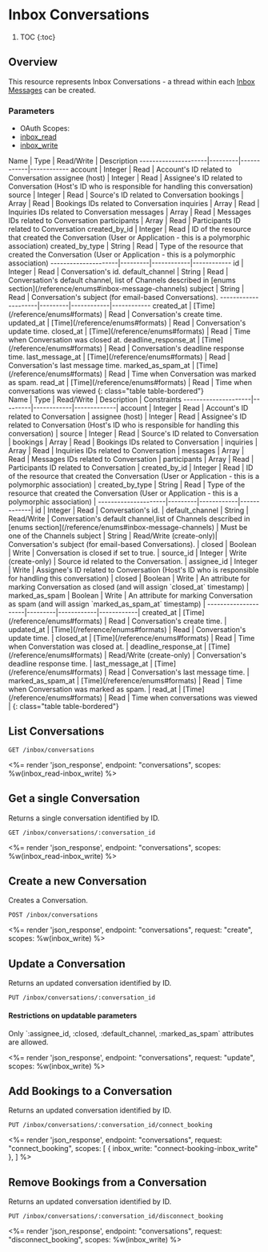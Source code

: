 # Inbox Conversations

1. TOC
{:toc}

## Overview

This resource represents Inbox Conversations - a thread within each [Inbox Messages](/reference/endpoints/inbox_messages/) can be created.

### Parameters
<ul class="nav nav-pills" role="tablist">
  <li class="disabled"><a>OAuth Scopes:</a></li>
  <li class="active"><a href="#inbox_read" role="tab" data-toggle="pill">inbox_read</a></li>
  <li><a href="#inbox_write" role="tab" data-toggle="pill">inbox_write</a></li>
</ul>
<div class="tab-content" markdown="1">
  <div class="tab-pane active" id="inbox_read" markdown="1">
Name                 | Type    | Read/Write | Description
---------------------|---------|------------|------------
account              | Integer | Read       | Account's ID related to Conversation 
assignee (host)      | Integer | Read       | Assignee's ID related to Conversation (Host's ID who is responsible for handling this conversation)
source               | Integer | Read       | Source's ID related to Conversation 
bookings             | Array   | Read       | Bookings IDs related to Conversation
inquiries            | Array   | Read       | Inquiries IDs related to Conversation
messages             | Array   | Read       | Messages IDs related to Conversation
participants         | Array   | Read       | Participants ID related to Conversation
created_by_id        | Integer | Read       | ID of the resource that created the Conversation (User or Application - this is a polymorphic association)
created_by_type      | String  | Read       | Type of the resource that created the Conversation (User or Application - this is a polymorphic association)
---------------------|---------|------------|------------
id                   | Integer | Read       | Conversation's id.
default_channel      | String  | Read       | Conversation's default channel, list of Channels described in [enums section](/reference/enums#inbox-message-channels)
subject              | String  | Read       | Conversation's subject (for email-based Conversations).
---------------------|---------|------------|------------
created_at           | [Time](/reference/enums#formats) | Read       | Conversation's create time.
updated_at           | [Time](/reference/enums#formats) | Read       | Conversation's update time.
closed_at            | [Time](/reference/enums#formats) | Read       | Time when Conversation was closed at.
deadline_response_at | [Time](/reference/enums#formats) | Read       | Conversation's deadline response time.
last_message_at      | [Time](/reference/enums#formats) | Read       | Conversation's last message time.
marked_as_spam_at    | [Time](/reference/enums#formats) | Read       | Time when Conversation was marked as spam.
read_at              | [Time](/reference/enums#formats) | Read       | Time when conversations was viewed
{: class="table table-bordered"}
  </div>
  <div class="tab-pane" id="inbox_write" markdown="1">
Name                 | Type    | Read/Write | Description | Constraints
---------------------|---------|------------|-------------|
account              | Integer | Read       | Account's ID related to Conversation | 
assignee (host)      | Integer | Read       | Assignee's ID related to Conversation (Host's ID who is responsible for handling this conversation) |
source               | Integer | Read       | Source's ID related to Conversation  |
bookings             | Array   | Read       | Bookings IDs related to Conversation |
inquiries            | Array   | Read       | Inquiries IDs related to Conversation |
messages             | Array   | Read       | Messages IDs related to Conversation |
participants         | Array   | Read       | Participants ID related to Conversation |
created_by_id        | Integer | Read       | ID of the resource that created the Conversation (User or Application - this is a polymorphic association) |
created_by_type      | String  | Read       | Type of the resource that created the Conversation (User or Application - this is a polymorphic association) |
---------------------|---------|------------|-------------|
id                   | Integer | Read       | Conversation's id. |
default_channel      | String  | Read/Write | Conversation's default channel,list of Channels described in [enums section](/reference/enums#inbox-message-channels) | Must be one of the Channels
subject              | String  | Read/Write  (create-only)| Conversation's subject (for email-based Conversations). |
closed               | Boolean | Write      | Conversation is closed if set to true. |
source_id            | Integer | Write (create-only)      | Source id related to the Conversation. |
assignee_id          | Integer | Write      | Assignee's ID related to Conversation (Host's ID who is responsible for handling this conversation) |
closed               | Boolean | Write      | An attribute for marking Conversation as closed (and will assign `closed_at` timestamp) |
marked_as_spam       | Boolean | Write      | An attribute for marking Conversation as spam (and will assign `marked_as_spam_at` timestamp) |
---------------------|---------|------------|------------|
created_at           | [Time](/reference/enums#formats) | Read       | Conversation's create time. |
updated_at           | [Time](/reference/enums#formats) | Read       | Conversation's update time. |
closed_at            | [Time](/reference/enums#formats) | Read       | Time when Converstation was closed at. |
deadline_response_at | [Time](/reference/enums#formats) | Read/Write (create-only) | Conversation's deadline response time. |
last_message_at      | [Time](/reference/enums#formats) | Read       | Conversation's last message time. |
marked_as_spam_at    | [Time](/reference/enums#formats) | Read       | Time when Conversation was marked as spam. |
read_at              | [Time](/reference/enums#formats) | Read       | Time when conversations was viewed |
{: class="table table-bordered"}
  </div>
</div>

## List Conversations

~~~
GET /inbox/conversations
~~~

<%= render 'json_response', endpoint: "conversations", scopes: %w(inbox_read-inbox_write) %>

## Get a single Conversation

Returns a single conversation identified by ID.

~~~
GET /inbox/conversations/:conversation_id
~~~

<%= render 'json_response', endpoint: "conversations", scopes: %w(inbox_read-inbox_write) %>

## Create a new Conversation

Creates a Conversation.

~~~~
POST /inbox/conversations
~~~~

<%= render 'json_response', endpoint: "conversations", request: "create",
  scopes: %w(inbox_write) %>

## Update a Conversation

Returns an updated conversation identified by ID.

~~~
PUT /inbox/conversations/:conversation_id
~~~

<div class="callout callout-info" markdown="1">
  <h4>Restrictions on updatable parameters</h4>
  Only `:assignee_id, :closed, :default_channel, :marked_as_spam` attributes are allowed.
</div>

<%= render 'json_response', endpoint: "conversations", request: "update",
  scopes: %w(inbox_write) %>

## Add Bookings to a Conversation

Returns an updated conversation identified by ID.

~~~
PUT /inbox/conversations/:conversation_id/connect_booking
~~~

<%= render 'json_response', endpoint: "conversations", request: "connect_booking",
  scopes: [
      { inbox_write: "connect-booking-inbox_write" },
    ] %>
    
## Remove Bookings from a Conversation

Returns an updated conversation identified by ID.

~~~
PUT /inbox/conversations/:conversation_id/disconnect_booking
~~~

<%= render 'json_response', endpoint: "conversations", request: "disconnect_booking",
  scopes: %w(inbox_write) %>

